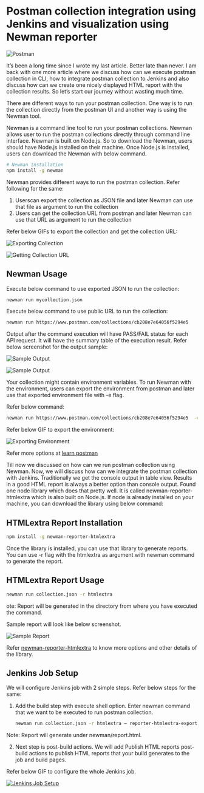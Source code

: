 # Postman collection integration using Jenkins and visualization using Newman reporter


![Postman](https://miro.medium.com/max/1400/1*9gyOFOn482a5XKULrnS1-w.png)

It’s been a long time since I wrote my last article.
Better late than never. I am back with one more article
where we discuss how can we execute postman collection
in CLI, how to integrate postman collection to Jenkins
and also discuss how can we create one nicely displayed
HTML report with the collection results. So let’s start
our journey without wasting much time.

There are different ways to run your postman collection.
One way is to run the collection directly from the
postman UI and another way is using the Newman tool.


Newman is a command line tool to run your postman
collections. Newman allows user to run the postman
collections directly through command line interface.
Newman is built on Node.js. So to download the Newman,
users should have Node.js installed on their machine.
Once Node.js is installed, users can download the Newman
with below command.

```bash
# Newman Installation
npm install -g newman
```

Newman provides different ways to run the postman
collection. Refer following for the same:
1) Userscan export the collection as JSON file and later Newman can use that file as argument to run the collection
2) Users can get the collection URL from postman and later Newman can use that URL as argument to run the collection

Refer below GIFs to export the collection and get the collection URL:

![Exporting Collection](https://miro.medium.com/v2/resize:fit:640/1*aRqQYQH5mUc9VdaR2BLLkQ.gif)

![Getting Collection URL](https://miro.medium.com/v2/resize:fit:640/1*l-I_UpBRTi-10DItq6wuIA.gif)


## Newman Usage

Execute below command to use exported JSON to run the collection:

```bash
newman run mycollection.json
```

Execute below command to use public URL to run the collection:

```bash
newman run https://www.postman.com/collections/cb208e7e64056f5294e5
```

Output after the command execution will have PASS/FAIL
status for each API request. It will have the summary
table of the execution result. Refer below screenshot
for the output sample:

![Sample Output](https://miro.medium.com/v2/resize:fit:2880/1*fcglMPLTkXQrndgTghRcSw.png)

![Sample Output](https://miro.medium.com/v2/resize:fit:2880/1*X3JkCruS9DL9SPpJL5NPjw.png)

Your collection might contain environment variables. To
run Newman with the environment, users can export the
environment from postman and later use that exported
environment file with -e flag.

Refer below command:
    
```bash
newman run https://www.postman.com/collections/cb208e7e64056f5294e5  -e environment.json
```
Refer below GIF to export the environment:

![Exporting Environment](https://miro.medium.com/v2/resize:fit:640/1*YehkX3pHxpACoYVYi7dWcw.gif)

Refer more options at [learn postman](https://learning.postman.com/docs/running-collections/using-newman-cli/command-line-integration-with-newman/)

Till now we discussed on how can we run postman
collection using Newman. Now, we will discuss how can we
integrate the postman collection with Jenkins.
Traditionally we get the console output in table view.
Results in a good HTML report is always a better option
than console output. Found one node library which does
that pretty well. It is called newman-reporter-htmlextra
which is also built on Node.js. If node is already
installed on your machine, you can download the library
using below command:


## HTMLextra Report Installation

```bash
npm install -g newman-reporter-htmlextra
```

Once the library is installed, you can use that library
to generate reports. You can use -r flag with the
htmlextra as argument with newman command to generate
the report.

## HTMLextra Report Usage

```bash
newman run collection.json -r htmlextra
```

ote: Report will be generated in the directory from where you have executed the command.

Sample report will look like below screenshot.

![Sample Report](https://miro.medium.com/v2/resize:fit:700/1*rHYEQjnY_v_DHDKzuJ_q2Q.png)

Refer [newman-reporter-htmlextra](https://www.npmjs.com/package/newman-reporter-htmlextra) to know more options and other details of the library.

## Jenkins Job Setup

We will configure Jenkins job with 2 simple steps. Refer below steps for the same:
1) Add the build step with execute shell option. Enter newman command that we want to be executed to run postman collection.
    
    ```bash
    newman run collection.json -r htmlextra — reporter-htmlextra-export “newman/report.html”
    ```
Note: Report will generate under newman/report.html.

2) Next step is post-build actions. We will add Publish HTML reports post-build actions to publish HTML reports that your build generates to the job and build pages.

Refer below GIF to configure the whole Jenkins job.

[![Jenkins Job Setup](https://i.imgur.com/bhkqoZa.png)](https://imgur.com/or2Wukz)
